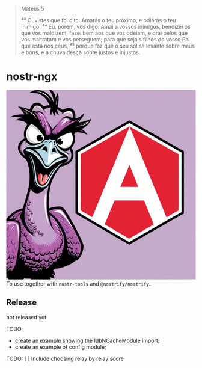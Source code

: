 > Mateus 5
>
> ⁴³ Ouvistes que foi dito: Amarás o teu próximo, e odiarás o teu inimigo. ⁴⁴ Eu, porém, vos digo: Amai a vossos inimigos, bendizei os que vos maldizem, fazei bem aos que vos odeiam, e orai pelos que vos maltratam e vos perseguem; para que sejais filhos do vosso Pai que está nos céus, ⁴⁵ porque faz que o seu sol se levante sobre maus e bons, e a chuva desça sobre justos e injustos.

# nostr-ngx
![nostr is wild](./assets/nostr%20is%20wild.jpg)
To use together with `nostr-tools` and `@nostrify/nostrify`.

## Release
not released yet

TODO:
- create an example showing the IdbNCacheModule import;
- create an example of config module;

TODO:
[ ] Include choosing relay by relay score 